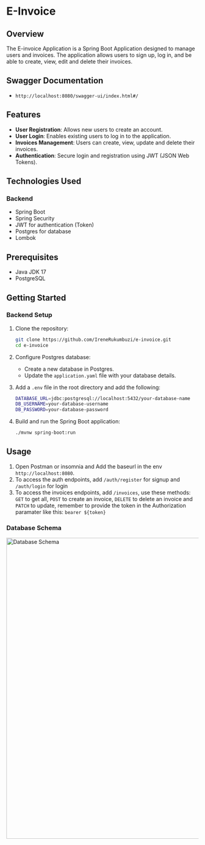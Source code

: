 # E-Invoice

## Overview
The E-invoice Application is a Spring Boot Application designed to manage users and invoices. The application allows users to sign up, log in, and be able to create, view, edit and delete their invoices.

## Swagger Documentation

- `http://localhost:8080/swagger-ui/index.html#/`

## Features
- **User Registration**: Allows new users to create an account.
- **User Login**: Enables existing users to log in to the application.
- **Invoices Management**: Users can create, view, update and delete their invoices.
- **Authentication**: Secure login and registration using JWT (JSON Web Tokens).

## Technologies Used

### Backend
- Spring Boot
- Spring Security
- JWT for authentication (Token)
- Postgres for database
- Lombok

## Prerequisites

- Java JDK 17
- PostgreSQL

## Getting Started

### Backend Setup
1. Clone the repository:
    ```bash
    git clone https://github.com/IreneRukumbuzi/e-invoice.git
    cd e-invoice
    ```

2. Configure Postgres database:
    - Create a new database in Postgres.
    - Update the `application.yaml` file with your database details.

3. Add a `.env` file in the root directory and add the following:
    ```bash
    DATABASE_URL=jdbc:postgresql://localhost:5432/your-database-name
    DB_USERNAME=your-database-username
    DB_PASSWORD=your-database-password
    ```

4. Build and run the Spring Boot application:
    ```bash
    ./mvnw spring-boot:run
    ```
    

## Usage
1. Open Postman or insomnia and Add the baseurl in the env `http://localhost:8080`.
2. To access the auth endpoints, add ```/auth/register``` for signup and ```/auth/login``` for login
3. To access the invoices endpoints, add ```/invoices```, use these methods: ```GET``` to get all, ```POST``` to create an invoice, ```DELETE``` to delete an invoice and ```PATCH``` to update, remember to provide the token in the Authorization paramater like this: ```bearer ${token}```


### Database Schema

<img width="787" alt="Database Schema" src="https://github.com/IreneRukumbuzi/e-invoice/assets/68101724/6fffb001-9056-4dc5-96bc-d35c1a6084ad">

